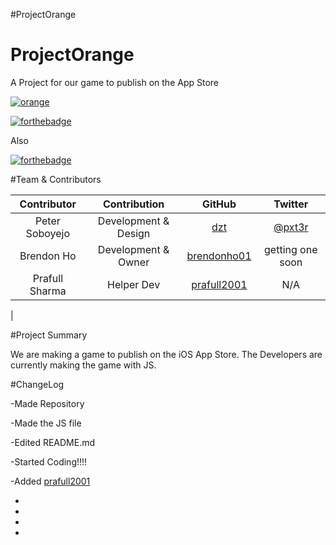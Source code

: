 #ProjectOrange


# ProjectOrange
A Project for our game to publish on the App Store

[![orange](http://vexitygames.github.io/orange)](http://vexitygames.github.io)

[![forthebadge](http://forthebadge.com/badges/built-with-love.svg)](http://forthebadge.com)

Also

[![forthebadge](http://forthebadge.com/images/badges/uses-js.svg)](http;//forthebadge.com)

#Team & Contributors

|   Contributor  |     Contribution     |                    GitHub                    |               Twitter              |
|:--------------:|:--------------------:|:--------------------------------------------:|:----------------------------------:|
| Peter Soboyejo | Development & Design |         [dzt](http://github.com/dzt)         | [@pxt3r](http://twitter.com/pxt3r) |
|   Brendon Ho   | Development & Owner  | [brendonho01](http://github.com/brendonho01) |                 getting one soon 
| Prafull Sharma |      Helper Dev      | [prafull2001](http://github.com/prafull2001) |           N/A
|

#Project Summary

We are making a game to publish on the iOS App Store. The Developers are currently making the game with JS.

#ChangeLog

-Made Repository

-Made the JS file

-Edited README.md

-Started Coding!!!!

-Added [prafull2001](http://github.com/prafull2001/)

-

-

-

-


